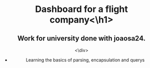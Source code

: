 <div id = "header"  align="center"> 
  <h1 align="center"> Dashboard for a flight company<\h1>
  <h2> Work for university done with joaosa24. </h2>
<\div>
  
- Learning the basics of parsing, encapsulation and querys 
